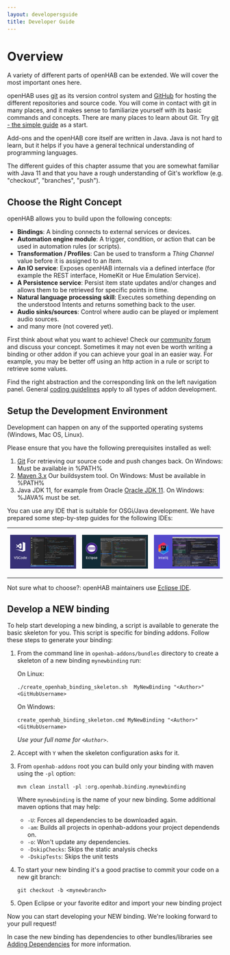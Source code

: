 ```yaml
---
layout: developersguide
title: Developer Guide
---
```


# Overview

A variety of different parts of openHAB can be extended.
We will cover the most important ones here.

openHAB uses [git](https://git-scm.com/) as its version control system and [GitHub](https://github.com/openhab) for hosting the different repositories and source code.
You will come in contact with git in many places, and it makes sense to familiarize yourself with its basic commands and concepts.
There are many places to learn about Git.
Try [git - the simple guide](http://rogerdudler.github.io/git-guide/) as a start.

Add-ons and the openHAB core itself are written in Java.
Java is not hard to learn, but it helps if you have a general technical understanding of programming languages.

The different guides of this chapter assume that you are somewhat familiar with Java 11 and that you have a rough understanding of Git's workflow (e.g. "checkout", "branches", "push").

## Choose the Right Concept

openHAB allows you to build upon the following concepts:

* **Bindings**: A binding connects to external services or devices.
* **Automation engine module**: A trigger, condition, or action that can be used in automation rules (or scripts).
* **Transformation / Profiles**: Can be used to transform a *Thing Channel* value before it is assigned to an *Item*.
* **An IO service**: Exposes openHAB internals via a defined interface (for example the REST interface, HomeKit or Hue Emulation Service).
* **A Persistence service**: Persist item state updates and/or changes and allows them to be retrieved for specific points in time.
* **Natural language processing skill**:
  Executes something depending on the understood Intents and returns something back to the user.
* **Audio sinks/sources**:
  Control where audio can be played or implement audio sources.
* and many more (not covered yet).

First think about what you want to achieve! Check our [community forum](https://community.openhab.org)
and discuss your concept.
Sometimes it may not even be worth writing a binding or other addon if you can achieve your goal in an easier way.
For example, you may be better off using an http action in a rule or script to retrieve some values.

Find the right abstraction and the corresponding link on the left navigation panel.
General [coding guidelines](docs/developer/guidelines.html) apply to all types of addon development.

## Setup the Development Environment

Development can happen on any of the supported operating systems (Windows, Mac OS, Linux).

Please ensure that you have the following prerequisites installed as well:

1. [Git](https://git-scm.com/downloads) For retrieving our source code and push changes back. On Windows: Must be available in %PATH%
1. [Maven 3.x](https://maven.apache.org/download.cgi) Our buildsystem tool. On Windows: Must be available in %PATH%
1. Java JDK 11, for example from Oracle [Oracle JDK 11](https://www.oracle.com/java/technologies/javase-jdk11-downloads.html). On Windows: %JAVA% must be set.

You can use any IDE that is suitable for OSGi/Java development.
We have prepared some step-by-step guides for the following IDEs:

<table style="width:100%">
<tr>
<td style="width:30%">

[![Visual Studio Code](./ide/images/vscode.jpg)](ide/vscode.html)

</td>
<td style="width:30%">

[![Eclipse IDE](./ide/images/eclipse.jpg)](ide/eclipse.html)

</td>
<td style="width:30%">

[![Intellij IDE](./ide/images/intellij.jpg)](ide/intellij.html)

</td>
</tr>
</table>

Not sure what to choose?: openHAB maintainers use [Eclipse IDE](https://wiki.eclipse.org/Eclipse_Installer).

## Develop a NEW binding

To help start developing a new binding, a script is available to generate the basic skeleton for you.
This script is specific for binding addons. Follow these steps to generate your binding:

1. From the command line in `openhab-addons/bundles` directory to create a skeleton of a new binding `mynewbinding` run:

   On Linux:
    ```
    ./create_openhab_binding_skeleton.sh  MyNewBinding "<Author>" <GitHubUsername>
    ```

   On Windows:
    ```
    create_openhab_binding_skeleton.cmd MyNewBinding "<Author>" <GitHubUsername>
    ```

    _Use your full name for `<Author>`_.

1. Accept with `Y` when the skeleton configuration asks for it.

1. From `openhab-addons` root you can build only your binding with maven using the `-pl` option:
    ```
    mvn clean install -pl :org.openhab.binding.mynewbinding
    ```
   Where `mynewbinding` is the name of your new binding.
   Some additional maven options that may help:
   * `-U`: Forces all dependencies to be downloaded again.
   * `-am`: Builds all projects in openhab-addons your project dependends on.
   * `-o`: Won't update any dependencies.
   * `-DskipChecks`: Skips the static analysis checks
   * `-DskipTests`: Skips the unit tests

1. To start your new binding it's a good practise to commit your code on a new git branch:
   ```
   git checkout -b <mynewbranch>
   ```

1. Open Eclipse or your favorite editor and import your new binding project

Now you can start developing your NEW binding. We're looking forward to your pull request!

In case the new binding has dependencies to other bundles/libraries see [Adding Dependencies](buildsystem.html#adding-dependencies) for more information.
